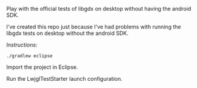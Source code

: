 Play with the official tests of libgdx on desktop without having the android SDK.

I've created this repo just because I've had problems with running the libgdx tests on desktop without the android SDK.

*Instructions:*

```./gradlew eclipse```

Import the project in Eclipse.

Run the LwjglTestStarter launch configuration.
